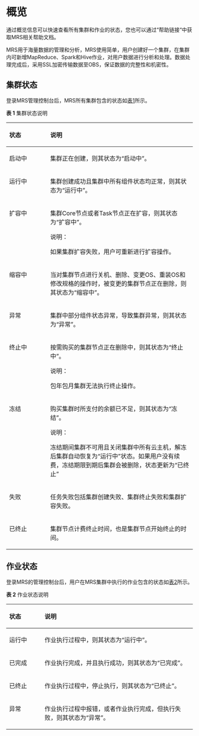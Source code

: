 # 概览<a name="ZH-CN_TOPIC_0012799688"></a>

通过概览信息可以快速查看所有集群和作业的状态，您也可以通过“帮助链接“中获取MRS相关帮助文档。

MRS用于海量数据的管理和分析，MRS使用简单，用户创建好一个集群，在集群内可新增MapReduce、Spark和Hive作业，对用户数据进行分析和处理。数据处理完成后，采用SSL加密传输数据至OBS，保证数据的完整性和机密性。

## 集群状态<a name="section32672085161441"></a>

登录MRS管理控制台后，MRS所有集群包含的状态如[表1](#table164091551415)所示。 

**表 1**  集群状态说明

<a name="table164091551415"></a>
<table><thead align="left"><tr id="row440945515411"><th class="cellrowborder" valign="top" width="22%" id="mcps1.2.3.1.1"><p id="p840912551345"><a name="p840912551345"></a><a name="p840912551345"></a>状态</p>
</th>
<th class="cellrowborder" valign="top" width="78%" id="mcps1.2.3.1.2"><p id="p1640917551148"><a name="p1640917551148"></a><a name="p1640917551148"></a>说明</p>
</th>
</tr>
</thead>
<tbody><tr id="row14784105351"><td class="cellrowborder" valign="top" width="22%" headers="mcps1.2.3.1.1 "><p id="p378520517517"><a name="p378520517517"></a><a name="p378520517517"></a>启动中</p>
</td>
<td class="cellrowborder" valign="top" width="78%" headers="mcps1.2.3.1.2 "><p id="p1778510518511"><a name="p1778510518511"></a><a name="p1778510518511"></a>集群正在创建，则其状态为<span class="parmvalue" id="parmvalue19052509113557"><a name="parmvalue19052509113557"></a><a name="parmvalue19052509113557"></a>“启动中”</span>。</p>
</td>
</tr>
<tr id="row18409155844"><td class="cellrowborder" valign="top" width="22%" headers="mcps1.2.3.1.1 "><p id="p240917551947"><a name="p240917551947"></a><a name="p240917551947"></a>运行中</p>
</td>
<td class="cellrowborder" valign="top" width="78%" headers="mcps1.2.3.1.2 "><p id="p1240915559419"><a name="p1240915559419"></a><a name="p1240915559419"></a>集群创建成功且集群中所有组件状态均正常，则其状态为<span class="parmvalue" id="parmvalue36149120116"><a name="parmvalue36149120116"></a><a name="parmvalue36149120116"></a>“运行中”</span>。</p>
</td>
</tr>
<tr id="row22424270134224"><td class="cellrowborder" valign="top" width="22%" headers="mcps1.2.3.1.1 "><p id="p5395408134252"><a name="p5395408134252"></a><a name="p5395408134252"></a>扩容中</p>
</td>
<td class="cellrowborder" valign="top" width="78%" headers="mcps1.2.3.1.2 "><p id="p34374878134252"><a name="p34374878134252"></a><a name="p34374878134252"></a>集群Core节点或者Task节点正在扩容，则其状态为<span class="parmvalue" id="parmvalue50076315142928"><a name="parmvalue50076315142928"></a><a name="parmvalue50076315142928"></a>“扩容中”</span>。</p>
<div class="note" id="note24527720112035"><a name="note24527720112035"></a><a name="note24527720112035"></a><span class="notetitle"> 说明： </span><div class="notebody"><p id="p19422894112035"><a name="p19422894112035"></a><a name="p19422894112035"></a>如果集群扩容失败，用户可重新进行扩容操作。</p>
</div></div>
</td>
</tr>
<tr id="row60686871104823"><td class="cellrowborder" valign="top" width="22%" headers="mcps1.2.3.1.1 "><p id="p26644537104823"><a name="p26644537104823"></a><a name="p26644537104823"></a>缩容中</p>
</td>
<td class="cellrowborder" valign="top" width="78%" headers="mcps1.2.3.1.2 "><p id="p18890004104823"><a name="p18890004104823"></a><a name="p18890004104823"></a>当对集群节点进行关机、删除、变更OS、重装OS和修改规格的操作时，被变更的集群节点正在删除，则其状态为“缩容中”。</p>
</td>
</tr>
<tr id="row2041010551541"><td class="cellrowborder" valign="top" width="22%" headers="mcps1.2.3.1.1 "><p id="p13410135511418"><a name="p13410135511418"></a><a name="p13410135511418"></a>异常</p>
</td>
<td class="cellrowborder" valign="top" width="78%" headers="mcps1.2.3.1.2 "><p id="p3410185514420"><a name="p3410185514420"></a><a name="p3410185514420"></a>集群中部分组件状态异常，导致集群异常，则其状态为<span class="parmvalue" id="parmvalue169718167277"><a name="parmvalue169718167277"></a><a name="parmvalue169718167277"></a>“异常”</span>。</p>
</td>
</tr>
<tr id="row34101551248"><td class="cellrowborder" valign="top" width="22%" headers="mcps1.2.3.1.1 "><p id="p4410125514419"><a name="p4410125514419"></a><a name="p4410125514419"></a>终止中</p>
</td>
<td class="cellrowborder" valign="top" width="78%" headers="mcps1.2.3.1.2 "><p id="p1241025512411"><a name="p1241025512411"></a><a name="p1241025512411"></a>按需购买的集群节点正在删除中，则其状态为<span class="parmvalue" id="parmvalue33760057143122"><a name="parmvalue33760057143122"></a><a name="parmvalue33760057143122"></a>“终止中”</span>。</p>
<div class="note" id="note953634813220"><a name="note953634813220"></a><a name="note953634813220"></a><span class="notetitle"> 说明： </span><div class="notebody"><p id="p155371448183212"><a name="p155371448183212"></a><a name="p155371448183212"></a>包年包月集群无法执行终止操作。</p>
</div></div>
</td>
</tr>
<tr id="row641010551945"><td class="cellrowborder" valign="top" width="22%" headers="mcps1.2.3.1.1 "><p id="p4410165511417"><a name="p4410165511417"></a><a name="p4410165511417"></a>冻结</p>
</td>
<td class="cellrowborder" valign="top" width="78%" headers="mcps1.2.3.1.2 "><p id="p8410105513415"><a name="p8410105513415"></a><a name="p8410105513415"></a>购买集群时所支付的余额已不足，则其状态为<span class="parmvalue" id="parmvalue9295541192713"><a name="parmvalue9295541192713"></a><a name="parmvalue9295541192713"></a>“冻结”</span>。</p>
<div class="note" id="note1963392814509"><a name="note1963392814509"></a><a name="note1963392814509"></a><span class="notetitle"> 说明： </span><div class="notebody"><p id="p19634182817508"><a name="p19634182817508"></a><a name="p19634182817508"></a>冻结期间集群不可用且关闭集群中所有云主机，解冻后集群自动恢复为<span class="parmvalue" id="parmvalue16742110125119"><a name="parmvalue16742110125119"></a><a name="parmvalue16742110125119"></a>“运行中”</span>状态。如果用户没有续费，冻结期限到期后集群会被删除，状态更新为<span class="parmvalue" id="parmvalue18742171016513"><a name="parmvalue18742171016513"></a><a name="parmvalue18742171016513"></a>“已终止”</span></p>
</div></div>
</td>
</tr>
<tr id="row181601450072"><td class="cellrowborder" valign="top" width="22%" headers="mcps1.2.3.1.1 "><p id="p43316651134320"><a name="p43316651134320"></a><a name="p43316651134320"></a>失败</p>
</td>
<td class="cellrowborder" valign="top" width="78%" headers="mcps1.2.3.1.2 "><p id="p579254391456"><a name="p579254391456"></a><a name="p579254391456"></a>任务失败包括集群创建失败、集群终止失败和集群扩容失败。</p>
</td>
</tr>
<tr id="row49836442713"><td class="cellrowborder" valign="top" width="22%" headers="mcps1.2.3.1.1 "><p id="p64485928134313"><a name="p64485928134313"></a><a name="p64485928134313"></a>已终止</p>
</td>
<td class="cellrowborder" valign="top" width="78%" headers="mcps1.2.3.1.2 "><p id="p6230734011190"><a name="p6230734011190"></a><a name="p6230734011190"></a>集群节点计费终止时间，也是集群节点开始终止<span id="ph8817318771"><a name="ph8817318771"></a><a name="ph8817318771"></a>的</span>时间。</p>
</td>
</tr>
</tbody>
</table>

## 作业状态<a name="section52382216157"></a>

登录MRS的管理控制台后，用户在MRS集群中执行的作业包含的状态如[表2](#table792216529274)所示。

**表 2**  作业状态说明

<a name="table792216529274"></a>
<table><thead align="left"><tr id="row18923105282716"><th class="cellrowborder" valign="top" width="19%" id="mcps1.2.3.1.1"><p id="p3924125219279"><a name="p3924125219279"></a><a name="p3924125219279"></a>状态</p>
</th>
<th class="cellrowborder" valign="top" width="81%" id="mcps1.2.3.1.2"><p id="p492435252719"><a name="p492435252719"></a><a name="p492435252719"></a>说明</p>
</th>
</tr>
</thead>
<tbody><tr id="row16924252202713"><td class="cellrowborder" valign="top" width="19%" headers="mcps1.2.3.1.1 "><p id="p4924115212273"><a name="p4924115212273"></a><a name="p4924115212273"></a>运行中</p>
</td>
<td class="cellrowborder" valign="top" width="81%" headers="mcps1.2.3.1.2 "><p id="p5924175210279"><a name="p5924175210279"></a><a name="p5924175210279"></a>作业执行过程中，则其状态为<span class="parmvalue" id="parmvalue1072117210141"><a name="parmvalue1072117210141"></a><a name="parmvalue1072117210141"></a>“运行中”</span>。</p>
</td>
</tr>
<tr id="row8924852112720"><td class="cellrowborder" valign="top" width="19%" headers="mcps1.2.3.1.1 "><p id="p10924165217277"><a name="p10924165217277"></a><a name="p10924165217277"></a>已完成</p>
</td>
<td class="cellrowborder" valign="top" width="81%" headers="mcps1.2.3.1.2 "><p id="p792425211278"><a name="p792425211278"></a><a name="p792425211278"></a>作业执行完成，并且执行成功，则其状态为<span class="parmvalue" id="parmvalue141629919312"><a name="parmvalue141629919312"></a><a name="parmvalue141629919312"></a>“已完成”</span>。</p>
</td>
</tr>
<tr id="row992465202717"><td class="cellrowborder" valign="top" width="19%" headers="mcps1.2.3.1.1 "><p id="p59241052142716"><a name="p59241052142716"></a><a name="p59241052142716"></a>已终止</p>
</td>
<td class="cellrowborder" valign="top" width="81%" headers="mcps1.2.3.1.2 "><p id="p1792565242711"><a name="p1792565242711"></a><a name="p1792565242711"></a>作业执行过程中，停止执行，则其状态为<span class="parmvalue" id="parmvalue11689202812917"><a name="parmvalue11689202812917"></a><a name="parmvalue11689202812917"></a>“已终止”</span>。</p>
</td>
</tr>
<tr id="row15925952132720"><td class="cellrowborder" valign="top" width="19%" headers="mcps1.2.3.1.1 "><p id="p1692515528273"><a name="p1692515528273"></a><a name="p1692515528273"></a>异常</p>
</td>
<td class="cellrowborder" valign="top" width="81%" headers="mcps1.2.3.1.2 "><p id="p99251252182718"><a name="p99251252182718"></a><a name="p99251252182718"></a>作业执行过程中报错，或者作业执行完成，但执行失败，则其状态为<span class="parmvalue" id="parmvalue4182202516144"><a name="parmvalue4182202516144"></a><a name="parmvalue4182202516144"></a>“异常”</span>。</p>
</td>
</tr>
</tbody>
</table>

